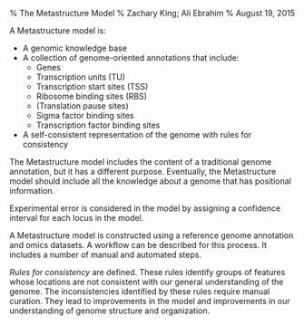% The Metastructure Model
% Zachary King; Ali Ebrahim
% August 19, 2015

A Metastructure model is:

- A genomic knowledge base
- A collection of genome-oriented annotations that include:
    - Genes
    - Transcription units (TU)
    - Transcription start sites (TSS)
    - Ribosome binding sites (RBS)
    - (Translation pause sites)
    - Sigma factor binding sites
    - Transcription factor binding sites
- A self-consistent representation of the genome with rules for consistency

The Metastructure model includes the content of a traditional genome annotation,
but it has a different purpose. Eventually, the Metastructure model should
include all the knowledge about a genome that has positional information.

Experimental error is considered in the model by assigning a confidence interval
for each locus in the model.

A Metastructure model is constructed using a reference genome annotation and
omics datasets. A workflow can be described for this process. It includes a
number of manual and automated steps.

*Rules for consistency* are defined. These rules identify groups of features
whose locations are not consistent with our general understanding of the
genome. The inconsistencies identified by these rules require manual
curation. They lead to improvements in the model and improvements in our
understanding of genome structure and organization.
